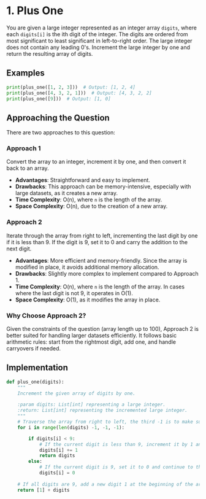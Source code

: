 # 1. Plus One

You are given a large integer represented as an integer array `digits`, where each `digits[i]` is the ith digit of the integer. The digits are ordered from most significant to least significant in left-to-right order. The large integer does not contain any leading 0's. Increment the large integer by one and return the resulting array of digits.

## Examples

```python
print(plus_one([1, 2, 3]))  # Output: [1, 2, 4]
print(plus_one([4, 3, 2, 1]))  # Output: [4, 3, 2, 2]
print(plus_one([9]))  # Output: [1, 0]
```

## Approaching the Question

There are two approaches to this question:

### Approach 1

Convert the array to an integer, increment it by one, and then convert it back to an array.

- **Advantages**: Straightforward and easy to implement.
- **Drawbacks**: This approach can be memory-intensive, especially with large datasets, as it creates a new array.
- **Time Complexity**: O(n), where `n` is the length of the array.
- **Space Complexity**: O(n), due to the creation of a new array.

### Approach 2

Iterate through the array from right to left, incrementing the last digit by one if it is less than 9. If the digit is 9, set it to 0 and carry the addition to the next digit.

- **Advantages**: More efficient and memory-friendly. Since the array is modified in place, it avoids additional memory allocation.
- **Drawbacks**: Slightly more complex to implement compared to Approach 1.
- **Time Complexity**: O(n), where `n` is the length of the array. In cases where the last digit is not 9, it operates in O(1).
- **Space Complexity**: O(1), as it modifies the array in place.

### Why Choose Approach 2?

Given the constraints of the question (array length up to 100), Approach 2 is better suited for handling larger datasets efficiently. It follows basic arithmetic rules: start from the rightmost digit, add one, and handle carryovers if needed.

## Implementation

```python
def plus_one(digits):
    """
    Increment the given array of digits by one.
    
    :param digits: List[int] representing a large integer.
    :return: List[int] representing the incremented large integer.
    """
    # Traverse the array from right to left, the third -1 is to make sure it account for index 0 and doesn't go out of bounds.
    for i in range(len(digits) -1, -1, -1):

        if digits[i] < 9:
            # If the current digit is less than 9, increment it by 1 and return the array.
            digits[i] += 1
            return digits
        else:
            # If the current digit is 9, set it to 0 and continue to the next digit.
            digits[i] = 0
    
    # If all digits are 9, add a new digit 1 at the beginning of the array.
    return [1] + digits
            
    
```
